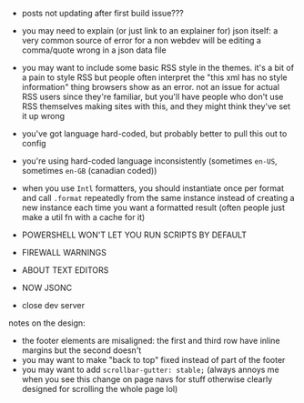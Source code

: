 - posts not updating after first build issue???

- you may need to explain (or just link to an explainer for) json itself: a very common source of error for a non webdev will be editing a comma/quote wrong in a json data file

- you may want to include some basic RSS style in the themes. it's a bit of a pain to style RSS but people often interpret the "this xml has no style information" thing browsers show as an error. not an issue for actual RSS users since they're familiar, but you'll have people who don't use RSS themselves making sites with this, and they might think they've set it up wrong

- you've got language hard-coded, but probably better to pull this out to config
- you're using hard-coded language inconsistently (sometimes `en-US`, sometimes `en-GB` (canadian coded))
- when you use `Intl` formatters, you should instantiate once per format and call `.format` repeatedly from the same instance instead of creating a new instance each time you want a formatted result (often people just make a util fn with a cache for it)

- POWERSHELL WON'T LET YOU RUN SCRIPTS BY DEFAULT
- FIREWALL WARNINGS
- ABOUT TEXT EDITORS
- NOW JSONC
- close dev server

notes on the design:
- the footer elements are misaligned: the first and third row have inline margins but the second doesn't
- you may want to make "back to top" fixed instead of part of the footer
- you may want to add `scrollbar-gutter: stable;` (always annoys me when you see this change on page navs for stuff otherwise clearly designed for scrolling the whole page lol)
